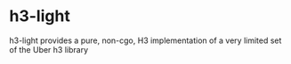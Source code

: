 # h3-light

h3-light provides a pure, non-cgo, H3 implementation of a very limited set of the  Uber h3 library